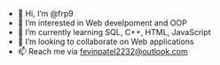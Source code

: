 - 👋 Hi, I’m @frp9
- 👀 I’m interested in Web develpoment and OOP
- 🌱 I’m currently learning SQL, C++, HTML, JavaScript
- 💞️ I’m looking to collaborate on Web applications
- 📫 Reach me via fevinpatel2232@outlook.com
